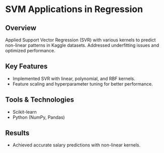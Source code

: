 # SVM Applications in Regression

## Overview
Applied Support Vector Regression (SVR) with various kernels to predict non-linear patterns in Kaggle datasets. Addressed underfitting issues and optimized performance.

## Key Features
- Implemented SVR with linear, polynomial, and RBF kernels.
- Feature scaling and hyperparameter tuning for better performance.

## Tools & Technologies
- Scikit-learn
- Python (NumPy, Pandas)

## Results
- Achieved accurate salary predictions with non-linear kernels.
